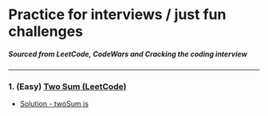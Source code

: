 # Practice for interviews / just fun challenges
##### Sourced from LeetCode, CodeWars and Cracking the coding interview
---

### 1. (Easy) [Two Sum (LeetCode)](https://leetcode.com/problems/two-sum/)
  * [Solution - twoSum.js](twoSum.js)


